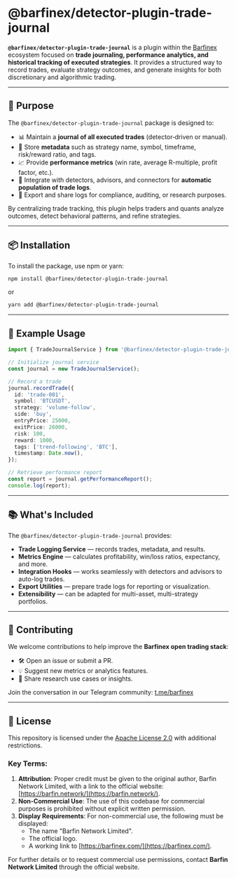 # @barfinex/detector-plugin-trade-journal

**`@barfinex/detector-plugin-trade-journal`** is a plugin within the [Barfinex](https://barfinex.com) ecosystem focused on **trade journaling, performance analytics, and historical tracking of executed strategies**. It provides a structured way to record trades, evaluate strategy outcomes, and generate insights for both discretionary and algorithmic trading.

---

## 🚀 Purpose

The `@barfinex/detector-plugin-trade-journal` package is designed to:

- 📊 Maintain a **journal of all executed trades** (detector‑driven or manual).  
- 📝 Store **metadata** such as strategy name, symbol, timeframe, risk/reward ratio, and tags.  
- 📈 Provide **performance metrics** (win rate, average R-multiple, profit factor, etc.).  
- 🔄 Integrate with detectors, advisors, and connectors for **automatic population of trade logs**.  
- 📂 Export and share logs for compliance, auditing, or research purposes.  

By centralizing trade tracking, this plugin helps traders and quants analyze outcomes, detect behavioral patterns, and refine strategies.

---

## 📦 Installation

To install the package, use npm or yarn:

```sh
npm install @barfinex/detector-plugin-trade-journal
```

or

```sh
yarn add @barfinex/detector-plugin-trade-journal
```

---

## 📘 Example Usage

```ts
import { TradeJournalService } from '@barfinex/detector-plugin-trade-journal';

// Initialize journal service
const journal = new TradeJournalService();

// Record a trade
journal.recordTrade({
  id: 'trade-001',
  symbol: 'BTCUSDT',
  strategy: 'volume-follow',
  side: 'buy',
  entryPrice: 25000,
  exitPrice: 26000,
  risk: 100,
  reward: 1000,
  tags: ['trend-following', 'BTC'],
  timestamp: Date.now(),
});

// Retrieve performance report
const report = journal.getPerformanceReport();
console.log(report);
```

---

## 📚 What's Included

The `@barfinex/detector-plugin-trade-journal` provides:

- **Trade Logging Service** — records trades, metadata, and results.  
- **Metrics Engine** — calculates profitability, win/loss ratios, expectancy, and more.  
- **Integration Hooks** — works seamlessly with detectors and advisors to auto-log trades.  
- **Export Utilities** — prepare trade logs for reporting or visualization.  
- **Extensibility** — can be adapted for multi-asset, multi-strategy portfolios.  

---

## 🤝 Contributing

We welcome contributions to help improve the **Barfinex open trading stack**:

- 🛠 Open an issue or submit a PR.  
- 💡 Suggest new metrics or analytics features.  
- 💬 Share research use cases or insights.  

Join the conversation in our Telegram community: [t.me/barfinex](https://t.me/barfinex)

---

## 📜 License

This repository is licensed under the [Apache License 2.0](LICENSE) with additional restrictions.

### Key Terms:
1. **Attribution**: Proper credit must be given to the original author, Barfin Network Limited, with a link to the official website: [https://barfin.network/](https://barfin.network/).  
2. **Non-Commercial Use**: The use of this codebase for commercial purposes is prohibited without explicit written permission.  
3. **Display Requirements**: For non-commercial use, the following must be displayed:  
   - The name "Barfin Network Limited".  
   - The official logo.  
   - A working link to [https://barfinex.com/](https://barfinex.com/).  

For further details or to request commercial use permissions, contact **Barfin Network Limited** through the official website.  
